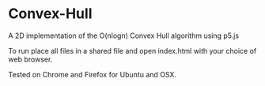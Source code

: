 # Convex-Hull
A 2D implementation of the O(nlogn) Convex Hull algorithm using p5.js

To run place all files in a shared file and open index.html with your choice of web browser. 

Tested on Chrome and Firefox for Ubuntu and OSX.

